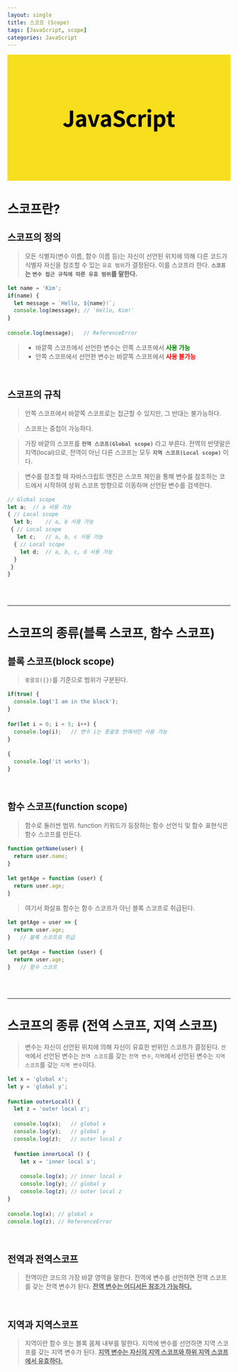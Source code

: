 ```yaml
---
layout: single
title: 스코프 (Scope)
tags: [JavaScript, scope]
categories: JavaScript
---
```


<img src='../images/js-thumbnail.png'>

# 스코프란?

## 스코프의 정의
>모든 식별자(변수 이름, 함수 이름 등)는 자신이 선언된 위치에 의해 다른 코드가 식별자 자신을 참조할 수 있는 `유효 범위`가 결정된다. 이를 스코프라 한다.
>**`스코프`는 `변수 접근 규칙에 따른 유효 범위`를 말한다.**

```javascript
let name = 'Kim';
if(name) {
  let message = `Hello, ${name}!`;
  console.log(message);	// 'Hello, Kim!'
}

console.log(message);	// ReferenceError
```

> - 바깥쪽 스코프에서 선언한 변수는 안쪽 스코프에서 **<span style='color:green'>사용 가능</span>**
> - 안쪽 스코프에서 선언한 변수는 바깥쪽 스코프에서 **<span style = 'color:red'>사용 불가능</span>**

<br/>

## 스코프의 규칙
>안쪽 스코프에서 바깥쪽 스코프로는 접근할 수 있지만, 그 반대는 불가능하다.

>스코프는 중첩이 가능하다.

>가장 바깥의 스코프를 **`전역 스코프(Global scope)`** 라고 부른다. 전역의 반댓말은 지역(local)으로, 전역이 아닌 다른 스코프는 모두 **`지역 스코프(Local scope)`** 이다.

>변수를 참조할 때 자바스크립트 엔진은 스코프 체인을 통해 변수를 참조하는 코드에서 시작하여 상위 스코프 방향으로 이동하며 선언된 변수를 검색한다.

```javascript
// Global scope
let a;	// a 사용 가능
{ // Local scope
  let b;	// a, b 사용 가능
 { // Local scope
   let c;	// a, b, c 사용 가능
  { // Local scope
    let d;	// a, b, c, d 사용 가능
  }
 }
}
```

<br/><br/><hr/>

# 스코프의 종류(블록 스코프, 함수 스코프)
## 블록 스코프(block scope)
>`중괄호({})`를 기준으로 범위가 구분된다.

```javascript
if(true) {
  console.log('I am in the block');
}

for(let i = 0; i < 5; i++) {
  console.log(i); 	// 변수 i는 중괄호 안에서만 사용 가능
}

{
  console.log('it works');
}
```

<br/>

## 함수 스코프(function scope)
> 함수로 둘러싼 범위.
> function 키워드가 등장하는 함수 선언식 및 함수 표현식은 함수 스코프를 만든다.

```javascript
function getName(user) {
  return user.name;
}

let getAge = function (user) {
  return user.age;
}
```

>여기서 화살표 함수는 함수 스코프가 아닌 블록 스코프로 취급된다.

```javascript
let getAge = user => {
  return user.age;
}	// 블록 스코프로 취급

let getAge = function (user) {
  return user.age;
}	// 함수 스코프
```

<br/><br/><hr/>

# 스코프의 종류 (전역 스코프, 지역 스코프)
>변수는 자신이 선언된 위치에 의해 자신이 유효한 번위인 스코프가 결정된다.
>`전역`에서 선언된 변수는 `전역 스코프`를 갖는 `전역 변수`, `지역`에서 선언된 변수는 `지역 스코프`를 갖는 `지역 변수`이다.

```javascript
let x = 'global x';
let y = 'global y';

function outerLocal() {
  let z = 'outer local z';
  
  console.log(x);	// global x
  console.log(y);	// global y
  console.log(z);	// outer local z
  
  function innerLocal () {
    let x = 'inner local x';
    
    console.log(x);	// inner local x
    console.log(y);	// global y
    console.log(z);	// outer local z
}

console.log(x); // global x
console.log(z); // ReferenceError
```

<br/>

## 전역과 전역스코프
>전역이란 코드의 가장 바깥 영역을 말한다. 전역에 변수를 선언하면 전역 스코프를 갖는 전역 변수가 된다.
>**<span style='text-decoration:underline'>전역 변수는 어디서든 참조가 가능하다.</span>**

<br/>

## 지역과 지역스코프
>지역이란 함수 또는 블록 몸체 내부를 말한다. 지역에 변수를 선언하면 지역 스코프를 갖는 지역 변수가 된다.
>**<span style='text-decoration:underline'>지역 변수는 자신의 지역 스코프와 하위 지역 스코프에서 유효하다.</span>**